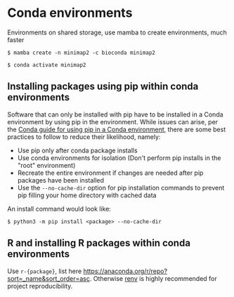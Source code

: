 # Conda environments
Environments on shared storage, use mamba to create environments, much faster
```
$ mamba create -n minimap2 -c bioconda minimap2
```

```
$ conda activate minimap2
```

## Installing packages using pip within conda environments
Software that can only be installed with pip have to be installed in a Conda environment by using pip in the environment. While issues can arise, per the [Conda guide for using pip in a Conda environment](https://www.anaconda.com/blog/using-pip-in-a-conda-environment), there are some best practices to follow to reduce their likelihood, namely:

 - Use pip only after conda package installs
 - Use conda environments for isolation (Don't perform pip installs in the "root" environment)
 - Recreate the entire environment if changes are needed after pip packages have been installed
 - Use the `--no-cache-dir` option for pip installation commands to prevent pip filling your home directory with cached data

An install command would look like:

```
$ python3 -m pip install <package> --no-cache-dir
```

## R and installing R packages within conda environments
Use `r-{package}`, list here https://anaconda.org/r/repo?sort=_name&sort_order=asc. Otherwise [renv](https://rstudio.github.io/renv/articles/renv.html) is highly recommended for project reproducibility.

